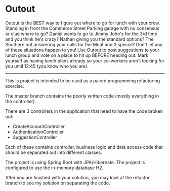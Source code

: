 # Outout
Outout is the BEST way to figure out where to go for lunch with your crew.
Standing in front the Commerce Street Parking garage with no consensus or clue where to go?  Daniel
wants to go to Jimmy John's for the 3rd time and you think he's crazy?  Nathan
giving you the standard options?  The Southern not answering your calls for the Meat and 3 special?  Don't let any of these situations happen to you!  Use Outout to post suggestions to your lunch group and vote on a place to hit up BEFORE heading out.  Mark yourself as having lunch plans already so your co-workers aren't looking for you until
12:45 (you know who you are).

***
This is project is intended to be used as a paired programming refactoring exercise.

The master branch contains the poorly written code (mostly everything in the controller).

There are 3 controllers in the application that need to have the code broken out:
-  CreateAccountController
-  AuthenticationController
-  SuggestionController

Each of these contains controller, business logic and data access code that
should be separated out into different classes.

The project is using Spring Boot with JPA/Hibernate.  The project is configured
to use the in-memory database H2.

After you are finished with your solution, you may look at the refactor branch
to see my solution on separating the code.
